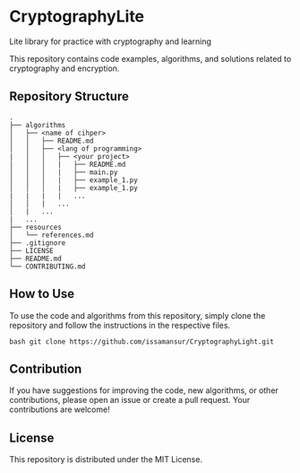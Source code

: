 # CryptographyLite
Lite library for practice with cryptography and learning

This repository contains code examples, algorithms, and solutions related to cryptography and encryption.

## Repository Structure
```
.
├── algorithms
│   ├── <name of cihper>
│   │   ├── README.md
│   │   ├── <lang of programming>
|   │   │   ├── <your project>
│   │   │   |   ├── README.md
│   │   │   |   ├── main.py
│   │   │   |   ├── example_1.py
│   │   │   |   ├── example_1.py
|   |   |   |   ...
│   │   |   ...
│   |   ...
|   ...
├── resources
│   └── references.md
├── .gitignore
├── LICENSE
├── README.md
└── CONTRIBUTING.md
```

## How to Use

To use the code and algorithms from this repository, simply clone the repository and follow the instructions in the respective files.

```bash git clone https://github.com/issamansur/CryptographyLight.git```

## Contribution

If you have suggestions for improving the code, new algorithms, or other contributions, please open an issue or create a pull request. Your contributions are welcome!

## License

This repository is distributed under the MIT License.
